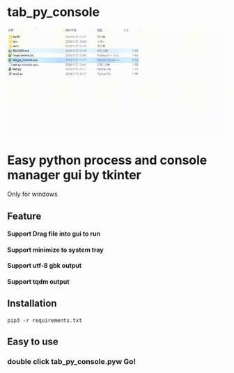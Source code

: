 # tab_py_console
<div align="center">
    <img src="https://raw.githubusercontent.com/nicehero/tab_py_console/main/show.gif"/>
</div>


# Easy python process and console manager gui by tkinter

Only for windows
## Feature
#### Support Drag file into gui to run
#### Support minimize to system tray
#### Support utf-8 gbk output
#### Support tqdm output

## Installation
```shell
pip3 -r requirements.txt
```
## Easy to use 
### double click tab_py_console.pyw Go!


